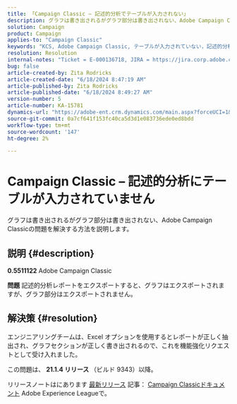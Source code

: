```yaml
---
title: 「Campaign Classic – 記述的分析でテーブルが入力されない」
description: グラフは書き出されるがグラフ部分は書き出されない、Adobe Campaign Classicの問題を解決する方法を説明します。
solution: Campaign
product: Campaign
applies-to: "Campaign Classic"
keywords: "KCS, Adobe Campaign Classic, テーブルが入力されていない，記述的分析，FAQ"
resolution: Resolution
internal-notes: "Ticket = E-000136718, JIRA = https://jira.corp.adobe.com/browse/NEO-24963"
bug: false
article-created-by: Zita Rodricks
article-created-date: "6/18/2024 8:47:19 AM"
article-published-by: Zita Rodricks
article-published-date: "6/18/2024 8:49:27 AM"
version-number: 5
article-number: KA-15781
dynamics-url: "https://adobe-ent.crm.dynamics.com/main.aspx?forceUCI=1&pagetype=entityrecord&etn=knowledgearticle&id=0a56ea59-4f2d-ef11-840a-002248084fbb"
source-git-commit: 0a7cf641f153fc40ca5d3d1e083736ede0ed8bdd
workflow-type: tm+mt
source-wordcount: '147'
ht-degree: 2%

---
```


# Campaign Classic – 記述的分析にテーブルが入力されていません


グラフは書き出されるがグラフ部分は書き出されない、Adobe Campaign Classicの問題を解決する方法を説明します。

## 説明 {#description}


<b>0.5511122</b>
Adobe Campaign Classic

<b>問題</b>
記述的分析レポートをエクスポートすると、グラフはエクスポートされますが、グラフ部分はエクスポートされません。


## 解決策 {#resolution}


エンジニアリングチームは、Excel オプションを使用するとレポートが正しく抽出され、グラフセクションが正しく書き出されるので、これを機能強化リクエストとして受け入れました。

この問題は、 <b>21.1.4 リリース </b>（ビルド 9343）以降。

リリースノートはにあります [最新リリース](https://experienceleague.adobe.com/docs/campaign-classic/using/release-notes/latest-release.html?lang=ja) 記事： [Campaign Classicドキュメント](https://experienceleague.adobe.com/ja/docs/campaign-classic/using/campaign-classic-home) Adobe Experience Leagueで。
